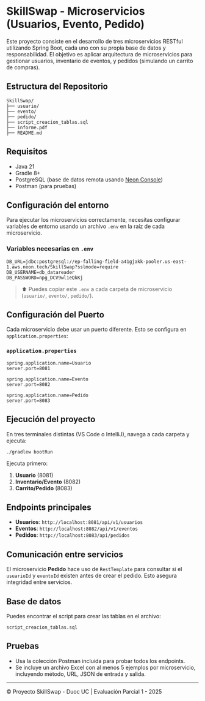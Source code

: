 # SkillSwap - Microservicios (Usuarios, Evento, Pedido)

Este proyecto consiste en el desarrollo de tres microservicios RESTful utilizando Spring Boot, cada uno con su propia base de datos y responsabilidad. El objetivo es aplicar arquitectura de microservicios para gestionar usuarios, inventario de eventos, y pedidos (simulando un carrito de compras).

## Estructura del Repositorio

```
SkillSwap/
├── usuario/
├── evento/
├── pedido/
├── script_creacion_tablas.sql
├── informe.pdf
├── README.md
```

## Requisitos

* Java 21
* Gradle 8+
* PostgreSQL (base de datos remota usando [Neon Console](https://neon.tech/))
* Postman (para pruebas)

## Configuración del entorno

Para ejecutar los microservicios correctamente, necesitas configurar variables de entorno usando un archivo `.env` en la raíz de cada microservicio.

### Variables necesarias en `.env`

```
DB_URL=jdbc:postgresql://ep-falling-field-a41gjakk-pooler.us-east-1.aws.neon.tech/SkillSwap?sslmode=require
DB_USERNAME=db_datareader
DB_PASSWORD=npg_DCV9wl1eQkKj
```

> ⬆️ Puedes copiar este `.env` a cada carpeta de microservicio (`usuario/`, `evento/`, `pedido/`).

## Configuración del Puerto

Cada microservicio debe usar un puerto diferente. Esto se configura en `application.properties`:

### `application.properties`

```
spring.application.name=Usuario
server.port=8081
```

```
spring.application.name=Evento
server.port=8082
```

```
spring.application.name=Pedido
server.port=8083
```

## Ejecución del proyecto

En tres terminales distintas (VS Code o IntelliJ), navega a cada carpeta y ejecuta:

```
./gradlew bootRun
```

Ejecuta primero:

1. **Usuario** (8081)
2. **Inventario/Evento** (8082)
3. **Carrito/Pedido** (8083)

## Endpoints principales

* **Usuarios**: `http://localhost:8081/api/v1/usuarios`
* **Eventos**: `http://localhost:8082/api/v1/eventos`
* **Pedidos**: `http://localhost:8083/api/pedidos`

## Comunicación entre servicios

El microservicio **Pedido** hace uso de `RestTemplate` para consultar si el `usuarioId` y `eventoId` existen antes de crear el pedido. Esto asegura integridad entre servicios.

## Base de datos

Puedes encontrar el script para crear las tablas en el archivo:

```
script_creacion_tablas.sql
```

## Pruebas

* Usa la colección Postman incluida para probar todos los endpoints.
* Se incluye un archivo Excel con al menos 5 ejemplos por microservicio, incluyendo método, URL, JSON de entrada y salida.

---

© Proyecto SkillSwap - Duoc UC | Evaluación Parcial 1 - 2025